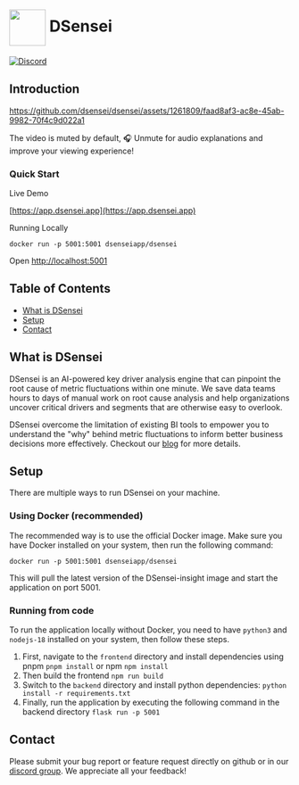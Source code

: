 # <img valign="middle" src="https://github.com/logunify/dsensei/blob/main/docs/images/logo.png" width="65" height="65"/> DSensei

[![Discord](https://img.shields.io/badge/discord-@DSensei-blue.svg?logo=discord)](https://discord.gg/B96nhQzX)

## Introduction

https://github.com/dsensei/dsensei/assets/1261809/faad8af3-ac8e-45ab-9982-70f4c9d022a1

The video is muted by default, 🎧 Unmute for audio explanations and improve your viewing experience!

### Quick Start

Live Demo

[https://app.dsensei.app](https://app.dsensei.app)

Running Locally

```shell
docker run -p 5001:5001 dsenseiapp/dsensei
```

Open [http://localhost:5001](http://localhost:5001)

## Table of Contents

- [What is DSensei](#What-is-DSensei)
- [Setup](#Setup)
- [Contact](#Contact)

## What is DSensei

DSensei is an AI-powered key driver analysis engine that can
pinpoint the root cause of metric fluctuations within one minute. We
save data teams hours to days of manual work on root cause analysis
and help organizations uncover critical drivers and segments that
are otherwise easy to overlook.

DSensei overcome the limitation of existing BI tools to empower you
to understand the "why" behind metric fluctuations to inform better
business decisions more effectively. Checkout our [blog](https://www.dsensei.app/article/why-do-you-need-a-key-driver-analysis-engine) 
for more details.

## Setup

There are multiple ways to run DSensei on your machine.

### Using Docker (recommended)

The recommended way is to use the official Docker image. Make sure you have Docker installed on your system, then run the following command:

```shell
docker run -p 5001:5001 dsenseiapp/dsensei
```

This will pull the latest version of the DSensei-insight image and start the application on port 5001.

### Running from code

To run the application locally without Docker, you need to have `python3` and `nodejs-18` installed on your system, then follow these steps.

1. First, navigate to the `frontend` directory and install dependencies using pnpm `pnpm install` or npm `npm install`
2. Then build the frontend `npm run build`
3. Switch to the `backend` directory and install python dependencies: `python install -r requirements.txt`
4. Finally, run the application by executing the following command in the backend directory `flask run -p 5001`

## Contact

Please submit your bug report or feature request directly on github or in our [discord group](https://discord.gg/B96nhQzX). We appreciate all your feedback!
